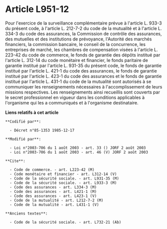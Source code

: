 # Article L951-12

Pour l'exercice de la surveillance complémentaire prévue à l'article L. 933-3 du présent code, à l'article L. 212-7-2 du code
de la mutualité et à l'article L. 334-3 du code des assurances, la Commission de contrôle des assurances, des mutuelles et
des institutions de prévoyance, l'Autorité des marchés financiers, la commission bancaire, le conseil de la concurrence, les
entreprises de marché, les chambres de compensation visées à l'article L. 223-42 du code de commerce, le fonds de garantie
des dépôts institué par l'article L. 312-14 du code monétaire et financier, le fonds paritaire de garantie institué par
l'article L. 931-35 du présent code, le fonds de garantie institué par l'article L. 421-1 du code des assurances, le fonds de
garantie institué par l'article L. 423-1 du code des assurances et le fonds de garantie institué par l'article L. 431-1 du
code de la mutualité sont autorisés à se communiquer les renseignements nécessaires à l'accomplissement de leurs missions
respectives. Les renseignements ainsi recueillis sont couverts par le secret professionnel en vigueur dans les conditions
applicables à l'organisme qui les a communiqués et à l'organisme destinataire.

**Liens relatifs à cet article**

	**Codifié par**:

	  - Décret n°85-1353 1985-12-17

	**Modifié par**:

	  - Loi n°2003-706 du 1 août 2003 - art. 33 () JORF 2 août 2003
	  - Loi n°2003-706 du 1 août 2003 - art. 46 (V) JORF 2 août 2003

	**Cite**:

	  - Code de commerce. - art. L223-42 (M)
	  - Code monétaire et financier - art. L312-14 (V)
	  - Code de la sécurité sociale. - art. L931-35 (M)
	  - Code de la sécurité sociale. - art. L933-3 (M)
	  - Code des assurances - art. L334-3 (M)
	  - Code des assurances - art. L421-1 (M)
	  - Code des assurances - art. L423-1 (V)
	  - Code de la mutualité - art. L212-7-2 (M)
	  - Code de la mutualité - art. L431-1 (V)

	**Anciens textes**:

	  - Code de la sécurité sociale. - art. L732-21 (Ab)
